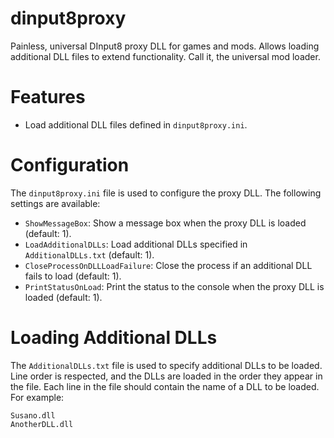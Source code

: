 # dinput8proxy

Painless, universal DInput8 proxy DLL for games and mods. 
Allows loading additional DLL files to extend functionality.
Call it, the universal mod loader.

# Features
- Load additional DLL files defined in `dinput8proxy.ini`.

# Configuration
The `dinput8proxy.ini` file is used to configure the proxy DLL. The following settings are available:

- `ShowMessageBox`: Show a message box when the proxy DLL is loaded (default: 1).
- `LoadAdditionalDLLs`: Load additional DLLs specified in `AdditionalDLLs.txt` (default: 1).
- `CloseProcessOnDLLLoadFailure`: Close the process if an additional DLL fails to load (default: 1).
- `PrintStatusOnLoad`: Print the status to the console when the proxy DLL is loaded (default: 1).

# Loading Additional DLLs
The `AdditionalDLLs.txt` file is used to specify additional DLLs to be loaded. 
Line order is respected, and the DLLs are loaded in the order they appear in the file.
Each line in the file should contain the name of a DLL to be loaded. For example:

```
Susano.dll
AnotherDLL.dll
```